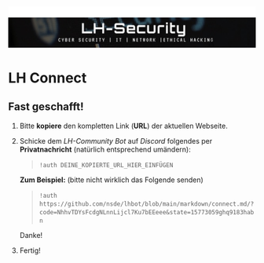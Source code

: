 ![Cover](../media/lh_cover.png)

# LH Connect
## Fast geschafft!
1. Bitte **kopiere** den kompletten Link (**URL**) der aktuellen Webseite.
   
2. Schicke dem *LH-Community Bot* auf *Discord* folgendes per **Privatnachricht** (natürlich entsprechend umändern):
    >  `!auth DEINE_KOPIERTE_URL_HIER_EINFÜGEN`

    **Zum Beispiel:** (bitte nicht wirklich das Folgende senden)
    
    > `!auth https://github.com/nsde/lhbot/blob/main/markdown/connect.md/?code=NhhvTDYsFcdgNLnnLijcl7Ku7bEEeee&state=15773059ghq9183habn`

    Danke!

3. Fertig! 